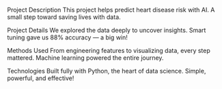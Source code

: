 Project Description
This project helps predict heart disease risk with AI.
A small step toward saving lives with data.

Project Details
We explored the data deeply to uncover insights.
Smart tuning gave us 88% accuracy — a big win!

Methods Used
From engineering features to visualizing data, every step mattered.
Machine learning powered the entire journey.

Technologies
Built fully with Python, the heart of data science.
Simple, powerful, and effective!
